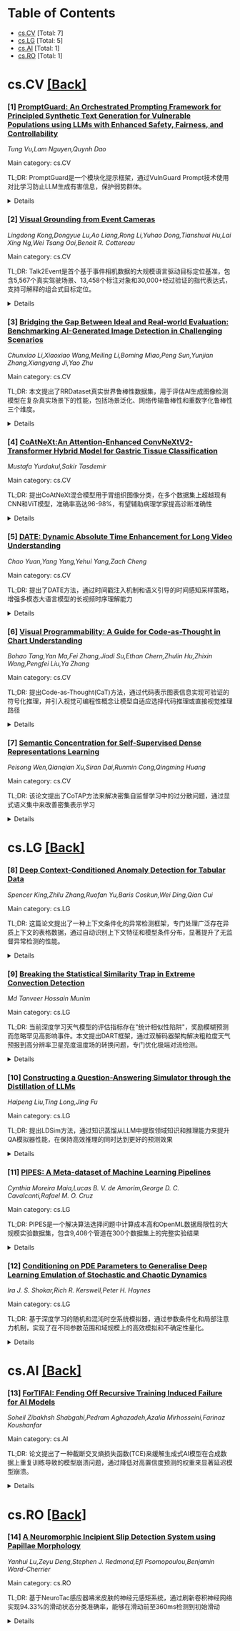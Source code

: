 <div id=toc></div>

# Table of Contents

- [cs.CV](#cs.CV) [Total: 7]
- [cs.LG](#cs.LG) [Total: 5]
- [cs.AI](#cs.AI) [Total: 1]
- [cs.RO](#cs.RO) [Total: 1]


<div id='cs.CV'></div>

# cs.CV [[Back]](#toc)

### [1] [PromptGuard: An Orchestrated Prompting Framework for Principled Synthetic Text Generation for Vulnerable Populations using LLMs with Enhanced Safety, Fairness, and Controllability](https://arxiv.org/abs/2509.08910)
*Tung Vu,Lam Nguyen,Quynh Dao*

Main category: cs.CV

TL;DR: PromptGuard是一个模块化提示框架，通过VulnGuard Prompt技术使用对比学习防止LLM生成有害信息，保护弱势群体。


<details>
  <summary>Details</summary>
Motivation: 现有安全方法依赖事后过滤或通用对齐技术，无法在生成源头主动预防有害输出，特别是对LGBTQ+、单亲家庭等弱势群体的危害。

Method: 提出PromptGuard框架，包含VulnGuard Prompt混合技术：整合GitHub精选数据、伦理思维链推理和自适应角色提示，采用多目标优化理论。

Result: 通过熵界和帕累托最优性证明25-30%的分析性危害减少，建立包含6个核心模块的智能专家系统。

Conclusion: 提供了全面的数学形式化框架，包括收敛证明和信息论漏洞分析，为系统性实证研究奠定数学基础。

Abstract: The proliferation of Large Language Models (LLMs) in real-world applications
poses unprecedented risks of generating harmful, biased, or misleading
information to vulnerable populations including LGBTQ+ individuals, single
parents, and marginalized communities. While existing safety approaches rely on
post-hoc filtering or generic alignment techniques, they fail to proactively
prevent harmful outputs at the generation source. This paper introduces
PromptGuard, a novel modular prompting framework with our breakthrough
contribution: VulnGuard Prompt, a hybrid technique that prevents harmful
information generation using real-world data-driven contrastive learning.
VulnGuard integrates few-shot examples from curated GitHub repositories,
ethical chain-of-thought reasoning, and adaptive role-prompting to create
population-specific protective barriers. Our framework employs theoretical
multi-objective optimization with formal proofs demonstrating 25-30% analytical
harm reduction through entropy bounds and Pareto optimality. PromptGuard
orchestrates six core modules: Input Classification, VulnGuard Prompting,
Ethical Principles Integration, External Tool Interaction, Output Validation,
and User-System Interaction, creating an intelligent expert system for
real-time harm prevention. We provide comprehensive mathematical formalization
including convergence proofs, vulnerability analysis using information theory,
and theoretical validation framework using GitHub-sourced datasets,
establishing mathematical foundations for systematic empirical research.

</details>


### [2] [Visual Grounding from Event Cameras](https://arxiv.org/abs/2509.09584)
*Lingdong Kong,Dongyue Lu,Ao Liang,Rong Li,Yuhao Dong,Tianshuai Hu,Lai Xing Ng,Wei Tsang Ooi,Benoit R. Cottereau*

Main category: cs.CV

TL;DR: Talk2Event是首个基于事件相机数据的大规模语言驱动目标定位基准，包含5,567个真实驾驶场景、13,458个标注对象和30,000+经过验证的指代表达式，支持可解释的组合式目标定位。


<details>
  <summary>Details</summary>
Motivation: 事件相机具有微秒级精度和抗运动模糊的优势，但在与自然语言理解的多模态融合方面研究不足，需要建立基准来填补这一空白。

Method: 构建基于真实驾驶场景的大规模数据集，每个指代表达式包含外观、状态、与观察者关系、与周围对象关系四个结构化属性，显式捕捉空间、时间和关系线索。

Result: 创建了包含5,567个场景、13,458个标注对象和30,000+指代表达式的大规模基准数据集，支持可解释的组合式目标定位。

Conclusion: Talk2Event为推进多模态和时间感知感知提供了基础，在机器人、人机交互等领域具有广泛应用前景。

Abstract: Event cameras capture changes in brightness with microsecond precision and
remain reliable under motion blur and challenging illumination, offering clear
advantages for modeling highly dynamic scenes. Yet, their integration with
natural language understanding has received little attention, leaving a gap in
multimodal perception. To address this, we introduce Talk2Event, the first
large-scale benchmark for language-driven object grounding using event data.
Built on real-world driving scenarios, Talk2Event comprises 5,567 scenes,
13,458 annotated objects, and more than 30,000 carefully validated referring
expressions. Each expression is enriched with four structured attributes --
appearance, status, relation to the viewer, and relation to surrounding objects
-- that explicitly capture spatial, temporal, and relational cues. This
attribute-centric design supports interpretable and compositional grounding,
enabling analysis that moves beyond simple object recognition to contextual
reasoning in dynamic environments. We envision Talk2Event as a foundation for
advancing multimodal and temporally-aware perception, with applications
spanning robotics, human-AI interaction, and so on.

</details>


### [3] [Bridging the Gap Between Ideal and Real-world Evaluation: Benchmarking AI-Generated Image Detection in Challenging Scenarios](https://arxiv.org/abs/2509.09172)
*Chunxiao Li,Xiaoxiao Wang,Meiling Li,Boming Miao,Peng Sun,Yunjian Zhang,Xiangyang Ji,Yao Zhu*

Main category: cs.CV

TL;DR: 本文提出了RRDataset真实世界鲁棒性数据集，用于评估AI生成图像检测模型在复杂真实场景下的性能，包括场景泛化、网络传输鲁棒性和重数字化鲁棒性三个维度。


<details>
  <summary>Details</summary>
Motivation: 随着生成模型的快速发展，高度逼真的图像合成对数字安全和媒体可信度提出了新挑战。现有AI生成图像检测方法在复杂真实世界条件下的性能评估存在研究空白。

Method: 构建包含7个主要场景的高质量图像数据集RRDataset，评估17个检测器和10个视觉语言模型，并进行192人参与的大规模人类研究，探索人类在检测AI生成图像方面的少样本学习能力。

Result: 基准测试结果揭示了当前AI检测方法在真实世界条件下的局限性，并强调了借鉴人类适应性来开发更鲁棒检测算法的重要性。

Conclusion: 该研究填补了AI生成图像检测在真实世界评估方面的空白，为开发更鲁棒的检测算法提供了重要数据集和基准，同时强调了人类认知能力对算法改进的借鉴价值。

Abstract: With the rapid advancement of generative models, highly realistic image
synthesis has posed new challenges to digital security and media credibility.
Although AI-generated image detection methods have partially addressed these
concerns, a substantial research gap remains in evaluating their performance
under complex real-world conditions. This paper introduces the Real-World
Robustness Dataset (RRDataset) for comprehensive evaluation of detection models
across three dimensions: 1) Scenario Generalization: RRDataset encompasses
high-quality images from seven major scenarios (War and Conflict, Disasters and
Accidents, Political and Social Events, Medical and Public Health, Culture and
Religion, Labor and Production, and everyday life), addressing existing dataset
gaps from a content perspective. 2) Internet Transmission Robustness: examining
detector performance on images that have undergone multiple rounds of sharing
across various social media platforms. 3) Re-digitization Robustness: assessing
model effectiveness on images altered through four distinct re-digitization
methods. We benchmarked 17 detectors and 10 vision-language models (VLMs) on
RRDataset and conducted a large-scale human study involving 192 participants to
investigate human few-shot learning capabilities in detecting AI-generated
images. The benchmarking results reveal the limitations of current AI detection
methods under real-world conditions and underscore the importance of drawing on
human adaptability to develop more robust detection algorithms.

</details>


### [4] [CoAtNeXt:An Attention-Enhanced ConvNeXtV2-Transformer Hybrid Model for Gastric Tissue Classification](https://arxiv.org/abs/2509.09242)
*Mustafa Yurdakul,Sakir Tasdemir*

Main category: cs.CV

TL;DR: 提出CoAtNeXt混合模型用于胃组织图像分类，在多个数据集上超越现有CNN和ViT模型，准确率高达96-98%，有望辅助病理学家提高诊断准确性


<details>
  <summary>Details</summary>
Motivation: 胃病早期诊断至关重要，但传统组织病理学检查完全依赖人工，工作强度大且存在诊断差异，需要自动化、可靠且高效的胃组织分析方法

Method: 基于CoAtNet架构，用增强的ConvNeXtV2块替换MBConv层，并集成CBAM注意力模块以改善局部特征提取，在计算效率和分类性能间取得平衡

Result: 在HMU-GC-HE-30K八分类数据集上达到96.47%准确率，在GasHisSDB二分类数据集上达到98.29%准确率，超越所有测试的CNN和ViT模型

Conclusion: CoAtNeXt是胃组织图像组织病理学分类的强大架构，在二分类和多分类任务中表现优异，具有辅助病理学家提高诊断准确性和减轻工作负担的潜力

Abstract: Background and objective Early diagnosis of gastric diseases is crucial to
prevent fatal outcomes. Although histopathologic examination remains the
diagnostic gold standard, it is performed entirely manually, making evaluations
labor-intensive and prone to variability among pathologists. Critical findings
may be missed, and lack of standard procedures reduces consistency. These
limitations highlight the need for automated, reliable, and efficient methods
for gastric tissue analysis. Methods In this study, a novel hybrid model named
CoAtNeXt was proposed for the classification of gastric tissue images. The
model is built upon the CoAtNet architecture by replacing its MBConv layers
with enhanced ConvNeXtV2 blocks. Additionally, the Convolutional Block
Attention Module (CBAM) is integrated to improve local feature extraction
through channel and spatial attention mechanisms. The architecture was scaled
to achieve a balance between computational efficiency and classification
performance. CoAtNeXt was evaluated on two publicly available datasets,
HMU-GC-HE-30K for eight-class classification and GasHisSDB for binary
classification, and was compared against 10 Convolutional Neural Networks
(CNNs) and ten Vision Transformer (ViT) models. Results CoAtNeXt achieved
96.47% accuracy, 96.60% precision, 96.47% recall, 96.45% F1 score, and 99.89%
AUC on HMU-GC-HE-30K. On GasHisSDB, it reached 98.29% accuracy, 98.07%
precision, 98.41% recall, 98.23% F1 score, and 99.90% AUC. It outperformed all
CNN and ViT models tested and surpassed previous studies in the literature.
Conclusion Experimental results show that CoAtNeXt is a robust architecture for
histopathological classification of gastric tissue images, providing
performance on binary and multiclass. Its highlights its potential to assist
pathologists by enhancing diagnostic accuracy and reducing workload.

</details>


### [5] [DATE: Dynamic Absolute Time Enhancement for Long Video Understanding](https://arxiv.org/abs/2509.09263)
*Chao Yuan,Yang Yang,Yehui Yang,Zach Cheng*

Main category: cs.CV

TL;DR: 提出了DATE方法，通过时间戳注入机制和语义引导的时间感知采样策略，增强多模态大语言模型的长视频时序理解能力


<details>
  <summary>Details</summary>
Motivation: 现有方法采用均匀帧采样和隐式位置编码，难以处理长视频中的长距离依赖关系，导致关键信息丢失和时序理解能力下降

Method: DATE方法包含时间戳注入机制(TIM)和时序感知相似性采样(TASS)：1)将视频帧嵌入与文本时间戳交错构建连续时间参考系统；2)将视频采样重构为视觉-语言检索任务，采用两阶段算法确保语义相关性和时序覆盖

Result: 在7B和72B模型上实现了小时级长视频基准测试的最先进性能，7B模型在某些基准上甚至超过了许多72B模型

Conclusion: DATE方法通过显式时间建模和语义引导采样，显著提升了多模态大语言模型的长视频时序理解和关键事件定位能力

Abstract: Long video understanding remains a fundamental challenge for multimodal large
language models (MLLMs), particularly in tasks requiring precise temporal
reasoning and event localization. Existing approaches typically adopt uniform
frame sampling and rely on implicit position encodings to model temporal order.
However, these methods struggle with long-range dependencies, leading to
critical information loss and degraded temporal comprehension. In this paper,
we propose Dynamic Absolute Time Enhancement (DATE) that enhances temporal
awareness in MLLMs through the Timestamp Injection Mechanism (TIM) and a
semantically guided Temporal-Aware Similarity Sampling (TASS) strategy.
Specifically, we interleave video frame embeddings with textual timestamp
tokens to construct a continuous temporal reference system. We further
reformulate the video sampling problem as a vision-language retrieval task and
introduce a two-stage algorithm to ensure both semantic relevance and temporal
coverage: enriching each query into a descriptive caption to better align with
the vision feature, and sampling key event with a similarity-driven temporally
regularized greedy strategy. Our method achieves remarkable improvements w.r.t.
absolute time understanding and key event localization, resulting in
state-of-the-art performance among 7B and 72B models on hour-long video
benchmarks. Particularly, our 7B model even exceeds many 72B models on some
benchmarks.

</details>


### [6] [Visual Programmability: A Guide for Code-as-Thought in Chart Understanding](https://arxiv.org/abs/2509.09286)
*Bohao Tang,Yan Ma,Fei Zhang,Jiadi Su,Ethan Chern,Zhulin Hu,Zhixin Wang,Pengfei Liu,Ya Zhang*

Main category: cs.CV

TL;DR: 提出Code-as-Thought(CaT)方法，通过代码表示图表信息实现可验证的符号化推理，并引入视觉可编程性概念让模型自适应选择代码推理或直接视觉推理路径


<details>
  <summary>Details</summary>
Motivation: 解决现有图表理解方法的局限性：依赖外部工具导致脆弱性，或单一推理策略难以验证中间步骤，无法有效利用强化学习奖励信号

Method: 采用自适应框架，VLMs学习选择CaT路径（代码表示）或直接视觉推理路径，使用双奖励系统（数据准确性奖励+决策奖励）进行强化学习训练

Result: 在多样化图表理解基准测试中表现出强大且稳健的性能

Conclusion: VLMs不仅可以学习推理，还可以学习如何推理，能够为每个任务动态选择最优推理路径

Abstract: Chart understanding presents a critical test to the reasoning capabilities of
Vision-Language Models (VLMs). Prior approaches face critical limitations: some
rely on external tools, making them brittle and constrained by a predefined
toolkit, while others fine-tune specialist models that often adopt a single
reasoning strategy, such as text-based chain-of-thought (CoT). The intermediate
steps of text-based reasoning are difficult to verify, which complicates the
use of reinforcement-learning signals that reward factual accuracy. To address
this, we propose a Code-as-Thought (CaT) approach to represent the visual
information of a chart in a verifiable, symbolic format. Our key insight is
that this strategy must be adaptive: a fixed, code-only implementation
consistently fails on complex charts where symbolic representation is
unsuitable. This finding leads us to introduce Visual Programmability: a
learnable property that determines if a chart-question pair is better solved
with code or direct visual analysis. We implement this concept in an adaptive
framework where a VLM learns to choose between the CaT pathway and a direct
visual reasoning pathway. The selection policy of the model is trained with
reinforcement learning using a novel dual-reward system. This system combines a
data-accuracy reward to ground the model in facts and prevent numerical
hallucination, with a decision reward that teaches the model when to use each
strategy, preventing it from defaulting to a single reasoning mode. Experiments
demonstrate strong and robust performance across diverse chart-understanding
benchmarks. Our work shows that VLMs can be taught not only to reason but also
how to reason, dynamically selecting the optimal reasoning pathway for each
task.

</details>


### [7] [Semantic Concentration for Self-Supervised Dense Representations Learning](https://arxiv.org/abs/2509.09429)
*Peisong Wen,Qianqian Xu,Siran Dai,Runmin Cong,Qingming Huang*

Main category: cs.CV

TL;DR: 该论文提出了CoTAP方法来解决密集自监督学习中的过分散问题，通过显式语义集中来改善密集表示学习


<details>
  <summary>Details</summary>
Motivation: 主流图像级自监督学习方法在密集任务中遇到patch过分散现象，导致下游性能下降。研究发现图像级SSL通过隐式语义集中避免此问题，但这种方法不适用于空间敏感的密集SSL

Method: 1) 通过蒸馏patch对应关系打破严格空间对齐，使用噪声容忍排序损失；2) 提出对象感知过滤器，通过交叉注意力将输出空间映射到基于对象的空间；3) 扩展AP损失到连续目标，利用其决策无关和自适应聚焦特性

Result: 在各种任务上的实证研究有力地支持了该方法的有效性

Conclusion: 提出的CoTAP方法通过显式语义集中成功解决了密集自监督学习中的过分散问题，在多个任务上表现出色

Abstract: Recent advances in image-level self-supervised learning (SSL) have made
significant progress, yet learning dense representations for patches remains
challenging. Mainstream methods encounter an over-dispersion phenomenon that
patches from the same instance/category scatter, harming downstream performance
on dense tasks. This work reveals that image-level SSL avoids over-dispersion
by involving implicit semantic concentration. Specifically, the non-strict
spatial alignment ensures intra-instance consistency, while shared patterns,
i.e., similar parts of within-class instances in the input space, ensure
inter-image consistency. Unfortunately, these approaches are infeasible for
dense SSL due to their spatial sensitivity and complicated scene-centric data.
These observations motivate us to explore explicit semantic concentration for
dense SSL. First, to break the strict spatial alignment, we propose to distill
the patch correspondences. Facing noisy and imbalanced pseudo labels, we
propose a noise-tolerant ranking loss. The core idea is extending the Average
Precision (AP) loss to continuous targets, such that its decision-agnostic and
adaptive focusing properties prevent the student model from being misled.
Second, to discriminate the shared patterns from complicated scenes, we propose
the object-aware filter to map the output space to an object-based space.
Specifically, patches are represented by learnable prototypes of objects via
cross-attention. Last but not least, empirical studies across various tasks
soundly support the effectiveness of our method. Code is available in
https://github.com/KID-7391/CoTAP.

</details>


<div id='cs.LG'></div>

# cs.LG [[Back]](#toc)

### [8] [Deep Context-Conditioned Anomaly Detection for Tabular Data](https://arxiv.org/abs/2509.09030)
*Spencer King,Zhilu Zhang,Ruofan Yu,Baris Coskun,Wei Ding,Qian Cui*

Main category: cs.LG

TL;DR: 这篇论文提出了一种上下文条件化的异常检测框架，专门处理广泛存在异质上下文的表格数据，通过自动识别上下文特征和模型条件分布，显著提升了无监督异常检测的性能。


<details>
  <summary>Details</summary>
Motivation: 现实世界表格数据常包含异质上下文（如不同用户），导致全局稀有事件在特定上下文下变得正常。传统的单一全局分布模型无法抓住这些上下文细节，影响检测性能。

Method: 提出上下文条件化异常检测框架，自动识别上下文特征，使用简单的深度自动编码器建模条件数据分布。

Result: 在多个表格数据集上进行了广泛实验，证明该方法在无监督异常检测任务上超过了当前最先进的方法。

Conclusion: 证明了考虑上下文信息对于准确区分异常和正常实例的重要性，为表格数据异常检测领域提供了有效的解决方案。

Abstract: Anomaly detection is critical in domains such as cybersecurity and finance,
especially when working with large-scale tabular data. Yet, unsupervised
anomaly detection -- where no labeled anomalies are available -- remains a
significant challenge. Although various deep learning methods have been
proposed to model a dataset's joint distribution, real-world tabular data often
contain heterogeneous contexts (e.g., different users), making globally rare
events normal under certain contexts. Consequently, relying on a single global
distribution can overlook these contextual nuances, degrading detection
performance. In this paper, we present a context-conditional anomaly detection
framework tailored for tabular datasets. Our approach automatically identifies
context features and models the conditional data distribution using a simple
deep autoencoder. Extensive experiments on multiple tabular benchmark datasets
demonstrate that our method outperforms state-of-the-art approaches,
underscoring the importance of context in accurately distinguishing anomalous
from normal instances.

</details>


### [9] [Breaking the Statistical Similarity Trap in Extreme Convection Detection](https://arxiv.org/abs/2509.09195)
*Md Tanveer Hossain Munim*

Main category: cs.LG

TL;DR: 当前深度学习天气模型的评估指标存在"统计相似性陷阱"，奖励模糊预测而忽略罕见高影响事件。本文提出DART框架，通过双解码器架构解决粗粒度天气预报到高分辨率卫星亮度温度场的转换问题，专门优化极端对流检测。


<details>
  <summary>Details</summary>
Motivation: 现有天气模型评估指标过分强调统计相似性，导致模型倾向于生成模糊预测而无法准确检测罕见但高影响的极端天气事件，如危险对流。

Method: 提出DART（Dual Architecture for Regression Tasks）框架，采用双解码器架构进行背景/极端分解、物理启发的过采样和任务特定损失函数，专门针对220K以下的极端对流检测进行优化。

Result: DART在极端对流检测上达到CSI=0.273，偏差为2.52，相比基线模型在同等CSI下的偏差6.72有显著改进。移除集成水汽输送(IVT)使极端对流检测性能提升270%。框架训练时间短于10分钟，可无缝集成到现有气象工作流中。

Conclusion: DART成功解决了混合转换-分割-降尺度任务，通过专门化设计避免了统计相似性陷阱，为极端天气预警提供了可信的AI解决方案，在2023年8月吉大港洪水灾害案例中得到实际验证。

Abstract: Current evaluation metrics for deep learning weather models create a
"Statistical Similarity Trap", rewarding blurry predictions while missing rare,
high-impact events. We provide quantitative evidence of this trap, showing
sophisticated baselines achieve 97.9% correlation yet 0.00 CSI for dangerous
convection detection. We introduce DART (Dual Architecture for Regression
Tasks), a framework addressing the challenge of transforming coarse atmospheric
forecasts into high-resolution satellite brightness temperature fields
optimized for extreme convection detection (below 220 K). DART employs
dual-decoder architecture with explicit background/extreme decomposition,
physically motivated oversampling, and task-specific loss functions. We present
four key findings: (1) empirical validation of the Statistical Similarity Trap
across multiple sophisticated baselines; (2) the "IVT Paradox", removing
Integrated Water Vapor Transport, widely regarded as essential for atmospheric
river analysis, improves extreme convection detection by 270%; (3)
architectural necessity demonstrated through operational flexibility (DART
achieves CSI = 0.273 with bias = 2.52 vs. 6.72 for baselines at equivalent
CSI), and (4) real-world validation with the August 2023 Chittagong flooding
disaster as a case study. To our knowledge, this is the first work to
systematically address this hybrid conversion-segmentation-downscaling task,
with no direct prior benchmarks identified in existing literature. Our
validation against diverse statistical and deep learning baselines sufficiently
demonstrates DART's specialized design. The framework enables precise
operational calibration through beta-tuning, trains in under 10 minutes on
standard hardware, and integrates seamlessly with existing meteorological
workflows, demonstrating a pathway toward trustworthy AI for extreme weather
preparedness.

</details>


### [10] [Constructing a Question-Answering Simulator through the Distillation of LLMs](https://arxiv.org/abs/2509.09226)
*Haipeng Liu,Ting Long,Jing Fu*

Main category: cs.LG

TL;DR: 提出LDSim方法，通过知识蒸馏从LLM中提取领域知识和推理能力来提升QA模拟器性能，在保持高效推理的同时达到更好的预测效果


<details>
  <summary>Details</summary>
Motivation: 解决现有QA模拟器中LLM-free方法性能不佳而LLM-based方法推理速度慢、资源消耗高的问题，需要在性能和效率之间找到平衡

Method: 使用知识蒸馏技术，从大型语言模型(LLM)中提取领域知识和推理能力，构建高效的QA模拟器LDSim

Result: 在模拟任务和知识追踪(KT)任务上都取得了强劲的结果，实现了性能与效率的良好平衡

Conclusion: LDSim方法通过知识蒸馏有效提升了QA模拟器的性能，为教育推荐系统提供了高质量的训练数据生成方案

Abstract: The question-answering (QA) simulator is a model that mimics real student
learning behaviors and predicts their correctness of their responses to
questions. QA simulators enable educational recommender systems (ERS) to
collect large amounts of training data without interacting with real students,
thereby preventing harmful recommendations made by an undertrained ERS from
undermining actual student learning. Given the QA history, there are two
categories of solutions to predict the correctness, conducting the simulation:
(1) LLM-free methods, which apply a traditional sequential model to transfer
the QA history into a vector representation first, and make predictions based
on the representation; (2) LLM-based methods, which leverage the domain
knowledge and reasoning capability of LLM to enhence the prediction. LLM-free
methods offer fast inference but generally yield suboptimal performance. In
contrast, most LLM-based methods achieve better results, but at the cost of
slower inference speed and higher GPU memory consumption. In this paper, we
propose a method named LLM Distillation based Simulator (LDSim), which distills
domain knowledge and reasoning capability from an LLM to better assist
prediction, thereby improving simulation performance. Extensive experiments
demonstrate that our LDSim achieves strong results on both the simulation task
and the knowledge tracing (KT) task. Our code is publicly available at
https://anonymous.4open.science/r/LDSim-05A9.

</details>


### [11] [PIPES: A Meta-dataset of Machine Learning Pipelines](https://arxiv.org/abs/2509.09512)
*Cynthia Moreira Maia,Lucas B. V. de Amorim,George D. C. Cavalcanti,Rafael M. O. Cruz*

Main category: cs.LG

TL;DR: PIPES是一个解决算法选择问题中计算成本高和OpenML数据局限性的大规模实验数据集，包含9,408个管道在300个数据集上的完整实验结果


<details>
  <summary>Details</summary>
Motivation: 解决算法选择问题中评估不同算法性能的高计算成本问题，同时克服OpenML等现有在线存储库在管道多样性和代表性方面的局限性

Method: 构建PIPES数据集，通过系统性地组合不同的数据预处理技术（如缩放、插补等）创建9,408个多样化管道，并在300个数据集上进行全面实验

Result: 创建了一个包含详细管道信息、训练测试时间、预测结果、性能指标和错误信息的全面实验数据库，为元学习研究提供了多样化和代表性的数据支持

Conclusion: PIPES为算法选择和元学习研究提供了比现有资源更全面和多样化的实验数据，具有可扩展性，能够支持更深入的机器学习管道分析

Abstract: Solutions to the Algorithm Selection Problem (ASP) in machine learning face
the challenge of high computational costs associated with evaluating various
algorithms' performances on a given dataset. To mitigate this cost, the
meta-learning field can leverage previously executed experiments shared in
online repositories such as OpenML. OpenML provides an extensive collection of
machine learning experiments. However, an analysis of OpenML's records reveals
limitations. It lacks diversity in pipelines, specifically when exploring data
preprocessing steps/blocks, such as scaling or imputation, resulting in limited
representation. Its experiments are often focused on a few popular techniques
within each pipeline block, leading to an imbalanced sample. To overcome the
observed limitations of OpenML, we propose PIPES, a collection of experiments
involving multiple pipelines designed to represent all combinations of the
selected sets of techniques, aiming at diversity and completeness. PIPES stores
the results of experiments performed applying 9,408 pipelines to 300 datasets.
It includes detailed information on the pipeline blocks, training and testing
times, predictions, performances, and the eventual error messages. This
comprehensive collection of results allows researchers to perform analyses
across diverse and representative pipelines and datasets. PIPES also offers
potential for expansion, as additional data and experiments can be incorporated
to support the meta-learning community further. The data, code, supplementary
material, and all experiments can be found at
https://github.com/cynthiamaia/PIPES.git.

</details>


### [12] [Conditioning on PDE Parameters to Generalise Deep Learning Emulation of Stochastic and Chaotic Dynamics](https://arxiv.org/abs/2509.09599)
*Ira J. S. Shokar,Rich R. Kerswell,Peter H. Haynes*

Main category: cs.LG

TL;DR: 基于深度学习的随机和混沌时空系统模拟器，通过参数条件化和局部注意力机制，实现了在不同参数范围和域规模上的高效模拟和不确定性量化。


<details>
  <summary>Details</summary>
Motivation: 解决经典数值积分方法在模拟随机、混沌时空系统时计算成本高、效率低的问题，并实现对参数空间的高效探索和稀有事件的统计研究。

Method: 采用预训练+精调法，在单个参数域预训练后，通过少量多样化数据集进行精调；统一局部注意力机制处理不同域规模和分辨率，支持小域预训练后扩展到大域。

Result: 在混沌Kuramoto-Sivashinsky方程和随机推动的beta平面湍流上验证，能够捕捉插值参数下的现象，实现了较传统数值积分方法显著的计算加速，概率版本还能提供不确定性量化。

Conclusion: 该模拟器为随机、混沌时空系统提供了高效、可扩展的模拟方案，在保持计算效率的同时支持不确定性分析，有助于参数空间探索和稀有事件研究。

Abstract: We present a deep learning emulator for stochastic and chaotic
spatio-temporal systems, explicitly conditioned on the parameter values of the
underlying partial differential equations (PDEs). Our approach involves
pre-training the model on a single parameter domain, followed by fine-tuning on
a smaller, yet diverse dataset, enabling generalisation across a broad range of
parameter values. By incorporating local attention mechanisms, the network is
capable of handling varying domain sizes and resolutions. This enables
computationally efficient pre-training on smaller domains while requiring only
a small additional dataset to learn how to generalise to larger domain sizes.
We demonstrate the model's capabilities on the chaotic Kuramoto-Sivashinsky
equation and stochastically-forced beta-plane turbulence, showcasing its
ability to capture phenomena at interpolated parameter values. The emulator
provides significant computational speed-ups over conventional numerical
integration, facilitating efficient exploration of parameter space, while a
probabilistic variant of the emulator provides uncertainty quantification,
allowing for the statistical study of rare events.

</details>


<div id='cs.AI'></div>

# cs.AI [[Back]](#toc)

### [13] [ForTIFAI: Fending Off Recursive Training Induced Failure for AI Models](https://arxiv.org/abs/2509.08972)
*Soheil Zibakhsh Shabgahi,Pedram Aghazadeh,Azalia Mirhosseini,Farinaz Koushanfar*

Main category: cs.AI

TL;DR: 论文提出了一种截断交叉熵损失函数(TCE)来缓解生成式AI模型在合成数据上重复训练导致的模型崩溃问题，通过降低对高置信度预测的权重来显著延迟模型崩溃。


<details>
  <summary>Details</summary>
Motivation: 随着生成式AI模型产生合成数据的比例不断增加，预计到203年大部分训练数据将是机器生成的。在合成数据上重复训练会导致模型崩溃现象，使模型性能逐代退化。现有缓解策略有限，需要新的解决方案。

Method: 提出截断交叉熵损失函数(TCE)，这是一种置信度感知的损失函数，在训练过程中降低高置信度预测的权重。建立了模型无关的框架，将损失函数设计与模型崩溃缓解联系起来。

Result: TCE显著延迟了递归训练中的模型崩溃，将模型崩溃前的保真度间隔延长了2.3倍以上。该方法在不同模态上都表现出良好的泛化能力。

Conclusion: 损失函数设计为在合成数据日益增多的时代保持生成模型质量提供了一个简单而强大的工具，置信度感知的损失函数是缓解模型崩溃的有效策略。

Abstract: The increasing reliance on generative AI models has accelerated the
generation rate of synthetic data, with some projections suggesting that most
available new data for training could be machine-generated by 2030. This shift
to a mainly synthetic content presents a critical challenge: repeated training
in synthetic data leads to a phenomenon known as model collapse, where model
performance degrades over generations of training, eventually rendering the
models ineffective. Although prior studies have explored the causes and
detection of model collapse, existing mitigation strategies remain limited.
  In this paper, we identify model overconfidence in their self-generated data
as a key driver of collapse. Building on this observation, we propose a
confidence-aware loss function that downweights high-confidence predictions
during training. We introduce a novel loss function we call Truncated Cross
Entropy (TCE). We demonstrate that TCE significantly delays model collapse in
recursive training.
  We provide a model-agnostic framework that links the loss function design to
model collapse mitigation and validate our approach both theoretically and
empirically, showing that it can extend the model's fidelity interval before
collapse by more than 2.3x. Finally, we show that our method generalizes across
modalities. These findings suggest that the design of loss functions provides a
simple yet powerful tool for preserving the quality of generative models in the
era of increasing synthetic data.

</details>


<div id='cs.RO'></div>

# cs.RO [[Back]](#toc)

### [14] [A Neuromorphic Incipient Slip Detection System using Papillae Morphology](https://arxiv.org/abs/2509.09546)
*Yanhui Lu,Zeyu Deng,Stephen J. Redmond,Efi Psomopoulou,Benjamin Ward-Cherrier*

Main category: cs.RO

TL;DR: 基于NeuroTac感应器咈米皮肤的神经元感矩系统，通过刷新卷积神经网络实现94.33%的滑动状态分类准确率，能够在滑动前至360ms检测到初始滑动


<details>
  <summary>Details</summary>
Motivation: 解决在边缘计算平台上部署初始滑动检测系统时遇到的能源约束问题，提高机器人操作的安全性

Method: 采用NeuroTac感应器与扩张的咈米皮肤设计，结合刷新卷积神经网络(SCNN)进行滑动状态分类

Result: 在感应器运动引起的滑动条件下，SCNN模型对三种滑动状态的分类准确率达94.33%；在重力引起的动态滑动验证中，系统能够在滑动前至360ms检测到初始滑动

Conclusion: 该神经元感矩系统具有稳定且响应快速的初始滑动检测能力，适合在能源受限的边缘平台上部署

Abstract: Detecting incipient slip enables early intervention to prevent object
slippage and enhance robotic manipulation safety. However, deploying such
systems on edge platforms remains challenging, particularly due to energy
constraints. This work presents a neuromorphic tactile sensing system based on
the NeuroTac sensor with an extruding papillae-based skin and a spiking
convolutional neural network (SCNN) for slip-state classification. The SCNN
model achieves 94.33% classification accuracy across three classes (no slip,
incipient slip, and gross slip) in slip conditions induced by sensor motion.
Under the dynamic gravity-induced slip validation conditions, after temporal
smoothing of the SCNN's final-layer spike counts, the system detects incipient
slip at least 360 ms prior to gross slip across all trials, consistently
identifying incipient slip before gross slip occurs. These results demonstrate
that this neuromorphic system has stable and responsive incipient slip
detection capability.

</details>
